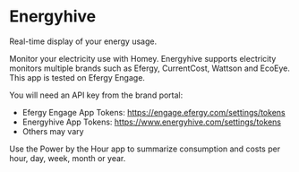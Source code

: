 # Energyhive

Real-time display of your energy usage.

Monitor your electricity use with Homey. Energyhive supports electricity monitors multiple brands such as Efergy, CurrentCost, Wattson and EcoEye.
This app is tested on Efergy Engage.

You will need an API key from the brand portal:

- Efergy Engage App Tokens: <https://engage.efergy.com/settings/tokens>
- Energyhive App Tokens: <https://www.energyhive.com/settings/tokens>
- Others may vary

Use the Power by the Hour app to summarize consumption and costs per hour, day, week, month or year.
